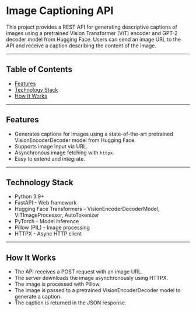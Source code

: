 # Image Captioning API

This project provides a REST API for generating descriptive captions of images using a pretrained Vision Transformer (ViT) encoder and GPT-2 decoder model from Hugging Face. Users can send an image URL to the API and receive a caption describing the content of the image.

---

## Table of Contents

- [Features](#features)  
- [Technology Stack](#technology-stack)    
- [How It Works](#how-it-works)  

---

## Features

- Generates captions for images using a state-of-the-art pretrained VisionEncoderDecoder model from Hugging Face.
- Supports image input via URL.
- Asynchronous image fetching with `httpx`.
- Easy to extend and integrate.

---

## Technology Stack

- Python 3.9+  
- FastAPI - Web framework  
- Hugging Face Transformers - VisionEncoderDecoderModel, ViTImageProcessor, AutoTokenizer  
- PyTorch - Model inference  
- Pillow (PIL) - Image processing  
- HTTPX - Async HTTP client  

---

## How It Works
- The API receives a POST request with an image URL.
- The server downloads the image asynchronously using HTTPX.
- The image is processed with Pillow.
- The image is passed to a pretrained VisionEncoderDecoder model to generate a caption.
- The caption is returned in the JSON response.
